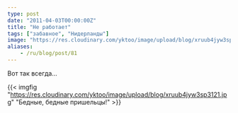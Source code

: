 ```yaml
---
type: post
date: "2011-04-03T00:00:00Z"
title: "Не работает"
tags: ["забавное", "Нидерланды"]
image: "https://res.cloudinary.com/yktoo/image/upload/blog/xruub4jyw3sp3121.jpg"
aliases:
    - /ru/blog/post/81
---
```


Вот так всегда…

{{< imgfig "https://res.cloudinary.com/yktoo/image/upload/blog/xruub4jyw3sp3121.jpg" "Бедные, бедные пришельцы!" >}}
